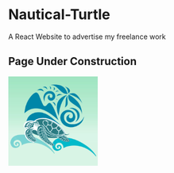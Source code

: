 # Nautical-Turtle
A React Website to advertise my freelance work

## Page Under Construction

![Nautical Turtle](./favicon/apple-touch-icon.png)